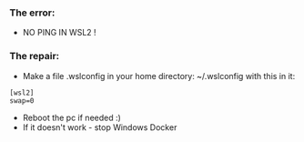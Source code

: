 ### The error:

  * NO PING IN WSL2 !

### The repair:

  * Make a file .wslconfig in your home directory: ~/.wslconfig with this in it:

```
[wsl2]
swap=0
```

  * Reboot the pc if needed :)
  * If it doesn't work - stop Windows Docker
